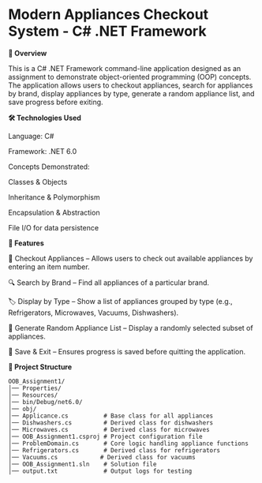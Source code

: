 # Modern Appliances Checkout System - C# .NET Framework

**📌 Overview**

This is a C# .NET Framework command-line application designed as an assignment to demonstrate object-oriented programming (OOP) concepts. The application allows users to checkout appliances, search for appliances by brand, display appliances by type, generate a random appliance list, and save progress before exiting.

**🛠 Technologies Used**

Language: C#

Framework: .NET 6.0

Concepts Demonstrated:

Classes & Objects

Inheritance & Polymorphism

Encapsulation & Abstraction

File I/O for data persistence

**🚀 Features**

🛒 Checkout Appliances – Allows users to check out available appliances by entering an item number.

🔍 Search by Brand – Find all appliances of a particular brand.

🏷 Display by Type – Show a list of appliances grouped by type (e.g., Refrigerators, Microwaves, Vacuums, Dishwashers).

🎲 Generate Random Appliance List – Display a randomly selected subset of appliances.

💾 Save & Exit – Ensures progress is saved before quitting the application.

**📂 Project Structure**

```
OOB_Assignment1/
│── Properties/
│── Resources/
│── bin/Debug/net6.0/
│── obj/
│── Applicance.cs          # Base class for all appliances
│── Dishwashers.cs         # Derived class for dishwashers
│── Microwaves.cs          # Derived class for microwaves
│── OOB_Assignment1.csproj # Project configuration file
│── ProblemDomain.cs       # Core logic handling appliance functions
│── Refrigerators.cs       # Derived class for refrigerators
│── Vacuums.cs            # Derived class for vacuums
│── OOB_Assignment1.sln    # Solution file
│── output.txt             # Output logs for testing
```

